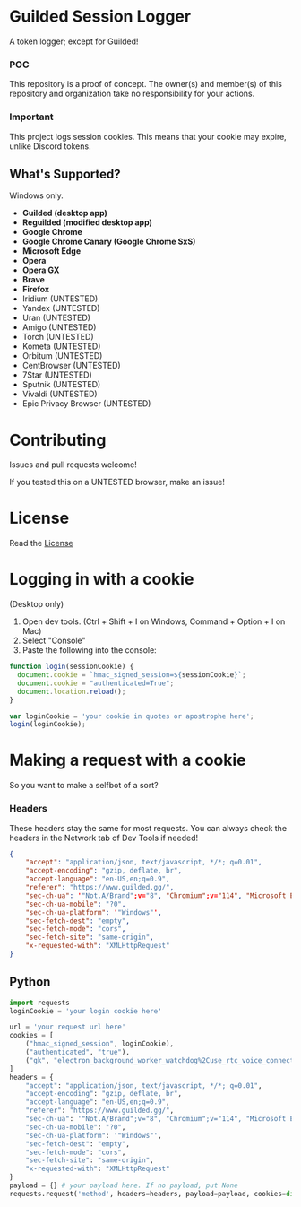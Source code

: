 # Guilded Session Logger
A token logger; except for Guilded!

### POC
This repository is a proof of concept. The owner(s) and member(s) of this repository and organization take no responsibility for your actions.

### Important
This project logs session cookies. This means that your cookie may expire, unlike Discord tokens.

## What's Supported?
Windows only.
- **Guilded (desktop app)**
- **Reguilded (modified desktop app)**
- **Google Chrome**
- **Google Chrome Canary (Google Chrome SxS)**
- **Microsoft Edge**
- **Opera**
- **Opera GX**
- **Brave**
- **Firefox**
- Iridium (UNTESTED)
- Yandex (UNTESTED)
- Uran (UNTESTED)
- Amigo (UNTESTED)
- Torch (UNTESTED)
- Kometa (UNTESTED)
- Orbitum (UNTESTED)
- CentBrowser (UNTESTED)
- 7Star (UNTESTED)
- Sputnik (UNTESTED)
- Vivaldi (UNTESTED)
- Epic Privacy Browser (UNTESTED)

# Contributing
Issues and pull requests welcome!

If you tested this on a UNTESTED browser, make an issue!

# License
Read the [License](LICENSE)

# Logging in with a cookie
(Desktop only)
1. Open dev tools. (Ctrl + Shift + I on Windows, Command + Option + I on Mac)
2. Select "Console"
3. Paste the following into the console:
```javascript
function login(sessionCookie) {
  document.cookie = `hmac_signed_session=${sessionCookie}`;
  document.cookie = "authenticated=True";
  document.location.reload();
}

var loginCookie = 'your cookie in quotes or apostrophe here';
login(loginCookie);
```

# Making a request with a cookie
So you want to make a selfbot of a sort?

### Headers
These headers stay the same for most requests. You can always check the headers in the Network tab of Dev Tools if needed!
```json
{
    "accept": "application/json, text/javascript, */*; q=0.01",
    "accept-encoding": "gzip, deflate, br",
    "accept-language": "en-US,en;q=0.9",
    "referer": "https://www.guilded.gg/",
    "sec-ch-ua": '"Not.A/Brand";v="8", "Chromium";v="114", "Microsoft Edge";v="114"',
    "sec-ch-ua-mobile": "?0",
    "sec-ch-ua-platform": '"Windows"',
    "sec-fetch-dest": "empty",
    "sec-fetch-mode": "cors",
    "sec-fetch-site": "same-origin",
    "x-requested-with": "XMLHttpRequest"
}
```

## Python
```python
import requests
loginCookie = 'your login cookie here'

url = 'your request url here'
cookies = [
    ("hmac_signed_session", loginCookie),
    ("authenticated", "true"),
    ("gk", "electron_background_worker_watchdog%2Cuse_rtc_voice_connection%2Cmultiple_files_drag_drop%2Cshow_ptt_warning_banner%2Cnative_reaction_motion%2Cenable_progressive_image_uri_string%2Cenable_async_reactions%2Cnative_emotes_settings_screen%2Cserver_subs_prevent_native_subscribe_flow_ios%2Cenable_remove_reactions%2Cwebview_inject_cookies_disabled%2Cnative_audit_log_screen%2Candroid_soft_haptic_feedback%2Cenable_media_renderer_from_alternate_srcs%2Cwebrtc_vad%2Cmentionables_v2%2Cenable_scrollbar_v2%2Cwhimsical_bot_icons%2Cpause_stream_preview_unfocused%2Cnative_loopback_capture%2Crole_icon%2Creaction_picker_navbar_on_native%2Cmobile_virtualized_sidebar%2Cstyle_ios_text_input%2Cstyle_android_text_input%2Ccan_edit_socket_permissions%2Cyt_allow_custom_name%2Cchat_message_context_menu%2Cprofile_hover_card_v3%2Cpartner_program_v2%2Cvideo_streaming_pip_view_enabled%2Cshow_game_presence%2Cnative_update_app_overlay")
]
headers = {
    "accept": "application/json, text/javascript, */*; q=0.01",
    "accept-encoding": "gzip, deflate, br",
    "accept-language": "en-US,en;q=0.9",
    "referer": "https://www.guilded.gg/",
    "sec-ch-ua": '"Not.A/Brand";v="8", "Chromium";v="114", "Microsoft Edge";v="114"',
    "sec-ch-ua-mobile": "?0",
    "sec-ch-ua-platform": '"Windows"',
    "sec-fetch-dest": "empty",
    "sec-fetch-mode": "cors",
    "sec-fetch-site": "same-origin",
    "x-requested-with": "XMLHttpRequest"
}
payload = {} # your payload here. If no payload, put None
requests.request('method', headers=headers, payload=payload, cookies=dict(cookies), url=url)
```
